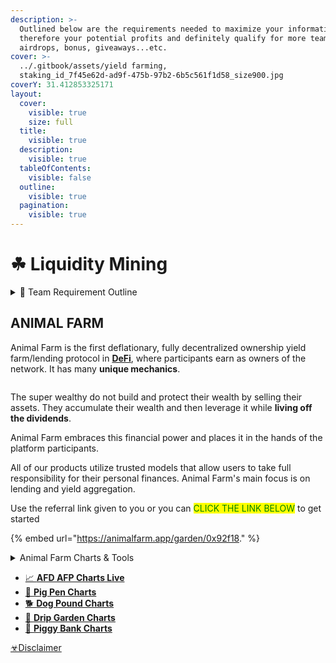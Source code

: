 ```yaml
---
description: >-
  Outlined below are the requirements needed to maximize your information and
  therefore your potential profits and definitely qualify for more team
  airdrops, bonus, giveaways...etc.
cover: >-
  ../.gitbook/assets/yield farming,
  staking_id_7f45e62d-ad9f-475b-97b2-6b5c561f1d58_size900.jpg
coverY: 31.412853325171
layout:
  cover:
    visible: true
    size: full
  title:
    visible: true
  description:
    visible: true
  tableOfContents:
    visible: false
  outline:
    visible: true
  pagination:
    visible: true
---
```


# ☘ Liquidity Mining

<details>

<summary>📢  Team Requirement Outline</summary>

* [ ] Social Media : Follow, Like, Subscribe to  any and/or all of our accounts....Comment with your wallet address to be added to the airdrop pools.
* [ ] Decentralized Protocols: Must have a Drip wallet on the team. Optional but highly encourged protocols are AnimalFarm and BNB Miner.
*

</details>

## ANIMAL FARM

Animal Farm is the first deflationary, fully decentralized ownership yield farm/lending protocol in [**DeFi**](https://academy.binance.com/en/articles/the-complete-beginners-guide-to-decentralized-finance-defi), where participants earn as owners of the network. It has many **unique mechanics**.

<figure><img src="https://animalfarm.wiki/static/introaf.png" alt=""><figcaption></figcaption></figure>

The super wealthy do not build and protect their wealth by selling their assets. They accumulate their wealth and then leverage it while **living off the dividends**.

Animal Farm embraces this financial power and places it in the hands of the platform participants.

All of our products utilize trusted models that allow users to take full responsibility for their personal finances. Animal Farm's main focus is on lending and yield aggregation.

Use the referral link given to you or you can <mark style="color:green;">CLICK THE LINK BELOW</mark> to get started

{% embed url="https://animalfarm.app/garden/0x92f18." %}

<details>

<summary>Animal Farm Charts &#x26; Tools</summary>

[https://animalfarm.wiki/](https://animalfarm.wiki/)



</details>

* [📈 **AFD AFP Charts Live**](https://animalfarm.wiki/tools/af-live-charts/)
* [🐖 **Pig Pen Charts**](https://animalfarm.wiki/tools/pig-pen/)
* [🐕 **Dog Pound Charts**](https://animalfarm.wiki/tools/dog-pound/)
* [🌱 **Drip Garden Charts**](https://animalfarm.wiki/tools/drip-garden/)
* [🐷 **Piggy Bank Charts**](https://animalfarm.wiki/tools/piggy-bank/)

[☣Disclaimer](https://app.gitbook.com/o/HV0EygnULxrv5yDITPZB/s/ArhQv79QU66iBHghurnn/\~/changes/76/policies/disclaimer)

